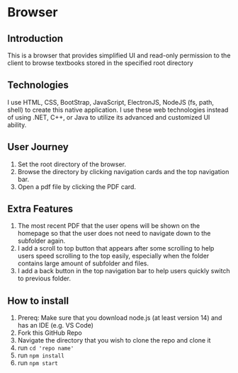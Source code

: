 # Browser

## Introduction
This is a browser that provides simplified UI and read-only permission to the client to browse textbooks stored in the specified root directory

## Technologies
I use HTML, CSS, BootStrap, JavaScript, ElectronJS, NodeJS (fs, path, shell) to create this native application. I use these web technologies instead of using .NET, C++, or Java to utilize its advanced and customized UI ability.

## User Journey

1. Set the root directory of the browser.
2. Browse the directory by clicking navigation cards and the top navigation bar.
3. Open a pdf file by clicking the PDF card.

## Extra Features

1. The most recent PDF that the user opens will be shown on the homepage so that the user does not need to navigate down to the subfolder again.
2. I add a scroll to top button that appears after some scrolling to help users speed scrolling to the top easily, especially when the folder contains large amount of subfolder and files.
3. I add a back button in the top navigation bar to help users quickly switch to previous folder.

## How to install
1. Prereq: Make sure that you download node.js (at least version 14) and has an IDE (e.g. VS Code)
1. Fork this GitHub Repo
2. Navigate the directory that you wish to clone the repo and clone it
3. run `cd 'repo name'`
4. run `npm install`
5. run `npm start`
